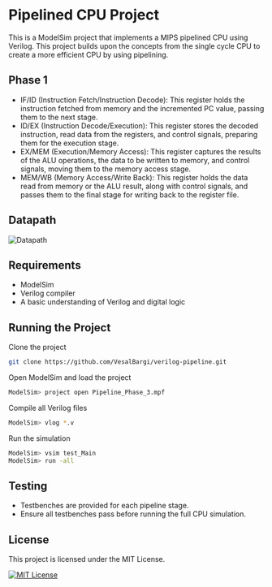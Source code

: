 # Pipelined CPU Project

This is a ModelSim project that implements a MIPS pipelined CPU using Verilog. This project builds upon the concepts from the single cycle CPU to create a more efficient CPU by using pipelining.

## Phase 1

- IF/ID (Instruction Fetch/Instruction Decode): This register holds the instruction fetched from memory and the incremented PC value, passing them to the next stage.
- ID/EX (Instruction Decode/Execution): This register stores the decoded instruction, read data from the registers, and control signals, preparing them for the execution stage.
- EX/MEM (Execution/Memory Access): This register captures the results of the ALU operations, the data to be written to memory, and control signals, moving them to the memory access stage.
- MEM/WB (Memory Access/Write Back): This register holds the data read from memory or the ALU result, along with control signals, and passes them to the final stage for writing back to the register file.

## Datapath

![Datapath](https://i.imgur.com/LNYuwiF.jpeg)

## Requirements

- ModelSim
- Verilog compiler
- A basic understanding of Verilog and digital logic

## Running the Project

Clone the project

```bash
git clone https://github.com/VesalBargi/verilog-pipeline.git
```

Open ModelSim and load the project

```bash
ModelSim> project open Pipeline_Phase_3.mpf
```

Compile all Verilog files

```bash
ModelSim> vlog *.v
```

Run the simulation

```bash
ModelSim> vsim test_Main
ModelSim> run -all
```

## Testing

- Testbenches are provided for each pipeline stage.
- Ensure all testbenches pass before running the full CPU simulation.

## License

This project is licensed under the MIT License.

[![MIT License](https://img.shields.io/badge/License-MIT-green.svg)](https://choosealicense.com/licenses/mit/)
